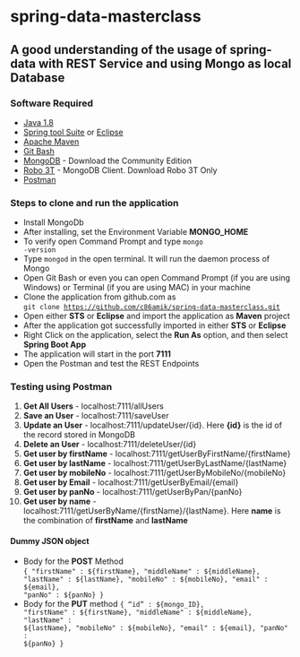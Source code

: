 # spring-data-masterclass

## A good understanding of the usage of spring-data with REST Service and using Mongo as local Database

### Software Required
* [Java 1.8](https://www.oracle.com/in/java/technologies/javase/javase-jdk8-downloads.html)
* [Spring tool Suite](https://spring.io/tools) or [Eclipse](https://www.eclipse.org/downloads/packages/release/helios/sr1/eclipse-ide-java-developers)
* [Apache Maven](https://maven.apache.org/download.cgi)
* [Git Bash](https://gramfile.com/git-bash-download/)
* [MongoDB](https://www.mongodb.com/try/download/community) - Download the Community Edition
* [Robo 3T](https://robomongo.org/download) - MongoDB Client. Download Robo 3T Only
* [Postman](https://www.postman.com/downloads/)


### Steps to clone and run the application
* Install MongoDb
* After installing, set the Environment Variable <strong>MONGO_HOME</strong>
* To verify open Command Prompt and type <code>mongo -version</code>
* Type <code>mongod</code> in the open terminal. It will run the daemon process of Mongo
* Open Git Bash or even you can open Command Prompt (if you are using Windows) or Terminal (if you are using MAC) in your machine
* Clone the application from github.com as   
<code>git clone https://github.com/c86amik/spring-data-masterclass.git</code>
* Open either <strong>STS</strong> or <strong>Eclipse</strong> and import the application as <strong>Maven</strong> project
* After the application got successfully imported in either <strong>STS</strong> or <strong>Eclipse</strong>
* Right Click on the application, select the <strong>Run As</strong> option, and then select <strong>Spring Boot App</strong>
* The application will start in the port <strong>7111</strong>
* Open the Postman and test the REST Endpoints

### Testing using Postman
<ol>
<li><strong>Get All Users</strong> - localhost:7111/allUsers</li>
<li><strong>Save an User</strong> - localhost:7111/saveUser</li>
<li><strong>Update an User</strong> - localhost:7111/updateUser/{id}. Here <strong>{id}</strong> is the id of the record stored in MongoDB</li>
<li><strong>Delete an User</strong> - localhost:7111/deleteUser/{id}</li>
<li><strong>Get user by firstName</strong> - localhost:7111/getUserByFirstName/{firstName}</li>
<li><strong>Get user by lastName</strong> - localhost:7111/getUserByLastName/{lastName}</li>
<li><strong>Get user by mobileNo</strong> - localhost:7111/getUserByMobileNo/{mobileNo}</li>
<li><strong>Get user by Email</strong> - localhost:7111/getUserByEmail/{email}</li>
<li><strong>Get user by panNo</strong> - localhost:7111/getUserByPan/{panNo}</li>
<li><strong>Get user by name</strong> - localhost:7111/getUserByName/{firstName}/{lastName}. Here <strong>name</strong> is the combination of <strong>firstName</strong> and <strong>lastName</strong></li>
</ol>

#### Dummy JSON object
* Body for the <strong>POST</strong> Method   
<code>{
	"firstName" : ${firstName},
	"middleName" : ${middleName},
	"lastName" : ${lastName},
	"mobileNo" : ${mobileNo},
	"email" : ${email},
	"panNo" : ${panNo}
}</code>
* Body for the <strong>PUT</strong> method
<code>{
	“id” : ${mongo_ID},
	"firstName" : ${firstName},
	"middleName" : ${middleName},
	"lastName" : ${lastName},
	"mobileNo" : ${mobileNo},
	"email" : ${email},
	"panNo" : ${panNo}
}</code>

	